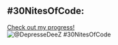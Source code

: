 ## #30NitesOfCode:
  [Check out my progress!](https://www.codedex.io/@DepresseDeeZ/30-nites-of-code)  
  ![@DepresseDeeZ #30NitesOfCode](https://www.codedex.io/api/petStatus?user=DepresseDeeZ)
